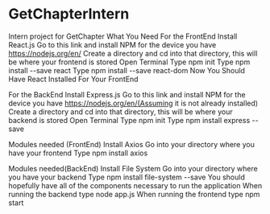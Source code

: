 # GetChapterIntern
Intern project for GetChapter
What You Need
For the FrontEnd
Install React.js
Go to this link and install NPM for the device you have https://nodejs.org/en/
Create a directory and cd into that directory, this will be where your frontend is stored
Open Terminal
Type npm init
Type npm install --save react
Type npm install --save react-dom
Now You Should Have React Installed For Your FrontEnd

For the BackEnd
Install Express.js
Go to this link and install NPM for the device you have https://nodejs.org/en/(Assuming it is not already installed)
Create a directory and cd into that directory, this will be where your backend is stored
Open Terminal
Type npm init
Type npm install express --save

Modules needed (FrontEnd)
Install Axios
Go into your directory where you have your frontend
Type npm install axios

Modules needed(BackEnd)
Install File System
Go into your directory where you have your backend
Type npm install file-system --save
You should hopefully have all of the components necessary to run the application
When running the backend type node app.js
When running the frontend type npm start


